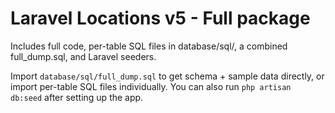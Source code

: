# Laravel Locations v5 - Full package

Includes full code, per-table SQL files in database/sql/, a combined full_dump.sql, and Laravel seeders.

Import `database/sql/full_dump.sql` to get schema + sample data directly, or import per-table SQL files individually. You can also run `php artisan db:seed` after setting up the app.

